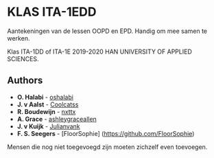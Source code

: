 # KLAS ITA-1EDD

Aantekeningen van de lessen OOPD en EPD. Handig om mee samen te werken. 

Klas ITA-1DD of ITA-1E 2019-2020  HAN UNIVERSITY OF APPLIED SCIENCES.

## Authors

* **O. Halabi** - [oshalabi](https://github.com/oshalabi)
* **J. v Aalst** - [Coolcatss](https://github.com/Coolcatss)
* **R. Boudewijn** - [nxttx](https://github.com/nxttx) 
* **A. Grace** - [ashleygraceallen](https://github.com/ashleygraceallen)
* **J. v Kuijk** - [Julianvank](https://github.com/Julianvank)
* **F. S. Seegers** - [FloorSophie] (https://github.com/FloorSophie)

Mensen die nog niet toegevoegd zijn moeten zichzelf even toevoegen.




